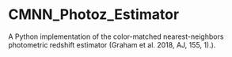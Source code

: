 # CMNN_Photoz_Estimator
A Python implementation of the color-matched nearest-neighbors photometric redshift estimator (Graham et al. 2018, AJ, 155, 1).).
